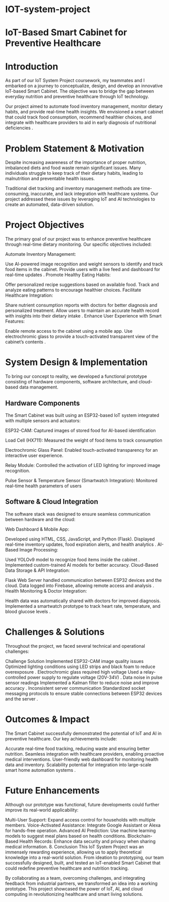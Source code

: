 # IOT-system-project

# IoT-Based Smart Cabinet for Preventive Healthcare

# Introduction
As part of our IoT System Project coursework, my teammates and I embarked on a journey to conceptualize, design, and develop an innovative IoT-based Smart Cabinet. The objective was to bridge the gap between everyday nutrition and preventive healthcare through IoT technology.

Our project aimed to automate food inventory management, monitor dietary habits, and provide real-time health insights. We envisioned a smart cabinet that could track food consumption, recommend healthier choices, and integrate with healthcare providers to aid in early diagnosis of nutritional deficiencies​
.

# Problem Statement & Motivation
Despite increasing awareness of the importance of proper nutrition, imbalanced diets and food waste remain significant issues. Many individuals struggle to keep track of their dietary habits, leading to malnutrition and preventable health issues.

Traditional diet tracking and inventory management methods are time-consuming, inaccurate, and lack integration with healthcare systems. Our project addressed these issues by leveraging IoT and AI technologies to create an automated, data-driven solution.

# Project Objectives
The primary goal of our project was to enhance preventive healthcare through real-time dietary monitoring. Our specific objectives included:

Automate Inventory Management:

Use AI-powered image recognition and weight sensors to identify and track food items in the cabinet.
Provide users with a live feed and dashboard for real-time updates​
.
Promote Healthy Eating Habits:

Offer personalized recipe suggestions based on available food.
Track and analyze eating patterns to encourage healthier choices.
Facilitate Healthcare Integration:

Share nutrient consumption reports with doctors for better diagnosis and personalized treatment.
Allow users to maintain an accurate health record with insights into their dietary intake​
.
Enhance User Experience with Smart Features:

Enable remote access to the cabinet using a mobile app.
Use electrochromic glass to provide a touch-activated transparent view of the cabinet’s contents​
.
# System Design & Implementation
To bring our concept to reality, we developed a functional prototype consisting of hardware components, software architecture, and cloud-based data management.

## Hardware Components
The Smart Cabinet was built using an ESP32-based IoT system integrated with multiple sensors and actuators:

ESP32-CAM: Captured images of stored food for AI-based identification​

Load Cell (HX711): Measured the weight of food items to track consumption​

Electrochromic Glass Panel: Enabled touch-activated transparency for an interactive user experience.

Relay Module: Controlled the activation of LED lighting for improved image recognition.

Pulse Sensor & Temperature Sensor (Smartwatch Integration): Monitored real-time health parameters of users​

## Software & Cloud Integration
The software stack was designed to ensure seamless communication between hardware and the cloud:

Web Dashboard & Mobile App:

Developed using HTML, CSS, JavaScript, and Python (Flask).
Displayed real-time inventory updates, food expiration alerts, and health analytics​
.
AI-Based Image Processing:

Used YOLOv9 model to recognize food items inside the cabinet​
.
Implemented custom-trained AI models for better accuracy.
Cloud-Based Data Storage & API Integration:

Flask Web Server handled communication between ESP32 devices and the cloud.
Data logged into Firebase, allowing remote access and analysis​
.
Health Monitoring & Doctor Integration:

Health data was automatically shared with doctors for improved diagnosis.
Implemented a smartwatch prototype to track heart rate, temperature, and blood glucose levels​
.
# Challenges & Solutions
Throughout the project, we faced several technical and operational challenges:

Challenge	Solution Implemented
ESP32-CAM image quality issues	Optimized lighting conditions using LED strips and black foam to reduce overexposure​
.
Electrochromic glass required high voltage	Used a relay-controlled power supply to regulate voltage (20V-34V)​
.
Data noise in pulse sensor readings	Implemented a Kalman filter to reduce noise and improve accuracy​
.
Inconsistent server communication	Standardized socket messaging protocols to ensure stable connections between ESP32 devices and the server​
.
# Outcomes & Impact
The Smart Cabinet successfully demonstrated the potential of IoT and AI in preventive healthcare. Our key achievements include:

Accurate real-time food tracking, reducing waste and ensuring better nutrition.
Seamless integration with healthcare providers, enabling proactive medical interventions.
User-friendly web dashboard for monitoring health data and inventory.
Scalability potential for integration into large-scale smart home automation systems​
.
# Future Enhancements
Although our prototype was functional, future developments could further improve its real-world applicability:

Multi-User Support: Expand access control for households with multiple members.
Voice-Activated Assistance: Integrate Google Assistant or Alexa for hands-free operation.
Advanced AI Prediction: Use machine learning models to suggest meal plans based on health conditions.
Blockchain-Based Health Records: Enhance data security and privacy when sharing medical information.
8. Conclusion
This IoT System Project was an immensely rewarding experience, allowing us to apply theoretical knowledge into a real-world solution. From ideation to prototyping, our team successfully designed, built, and tested an IoT-enabled Smart Cabinet that could redefine preventive healthcare and nutrition tracking.

By collaborating as a team, overcoming challenges, and integrating feedback from industrial partners, we transformed an idea into a working prototype. This project showcased the power of IoT, AI, and cloud computing in revolutionizing healthcare and smart living solutions.
